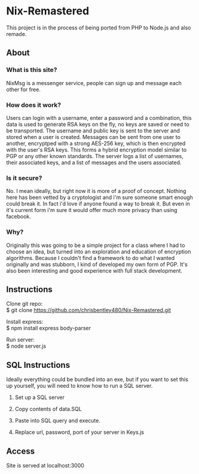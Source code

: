 # Nix-Remastered
This project is in the process of being ported from PHP to Node.js and also remade.

## About  
### What is this site?  
NixMsg is a messenger service, people can sign up and message each other for free.  

### How does it work?   
Users can login with a username, enter a password and a combination, this data is used to generate RSA keys on the fly, no keys are saved or need to be transported. The username and public key is sent to the server and stored when a user is created. Messages can be sent from one user to another, encryptped with a strong AES-256 key, which is then encrypted with the user's RSA keys. This forms a hybrid encryption model similar to PGP or any other known standards. The server logs a list of usernames, their associated keys, and a list of messages and the users associated.  

### Is it secure?  
No. I mean ideally, but right now it is more of a proof of concept. Nothing here has been vetted by a cryptologist and i'm sure someone smart enough could break it. In fact i'd love if anyone found a way to break it. But even in it's current form i'm sure it would offer much more privacy than using facebook.   

### Why?  
Originally this was going to be a simple project for a class where I had to choose an idea, but turned into an exploration and education of encryption algorithms. Because I couldn't find a framework to do what I wanted originally and was stubborn, I kind of developed my own form of PGP. It's also been interesting and good experience with full stack development.

## Instructions  
Clone git repo:      
$ git clone https://github.com/chrisbentley480/Nix-Remastered.git  

Install express:  
$ npm install express body-parser

Run server:  
$ node server.js    

## SQL Instructions  

Ideally everything could be bundled into an exe, but if you want to set this up yourself, you will need to know how to run a SQL server.

1) Set up a SQL server  

2) Copy contents of data.SQL  

3) Paste into SQL query and execute.   

4) Replace url, password, port of your server in Keys.js  

## Access

Site is served at localhost:3000   
